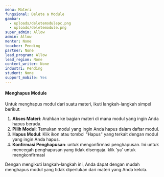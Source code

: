 ```yaml
---
menu: Materi
fungsional: Delete a Module
gambar:
  - uploads/deletemodulepc.png
  - uploads/deletemodule.png
super_admin: Allow
admin: Allow
mentor: None
teacher: Pending
partner: None
lead_program: Allow
lead_region: None
content_writer: None
industri: Pending
student: None
support_mobile: Yes
---
```

#### Menghapus Module

Untuk menghapus modul dari suatu materi, ikuti langkah-langkah simpel berikut:

1. **Akses Materi**: Arahkan ke bagian materi di mana modul yang ingin Anda hapus berada.
2. **Pilih Modul**: Temukan modul yang ingin Anda hapus dalam daftar modul.
3. **Hapus Modul**: Klik ikon atau tombol "Hapus" yang terkait dengan modul yang ingin Anda hapus.
4. **Konfirmasi Penghapusan**: untuk mengonfirmasi penghapusan. Ini untuk mencegah penghapusan yang tidak disengaja. klik 'ya' untuk mengkonfirmasi

Dengan mengikuti langkah-langkah ini, Anda dapat dengan mudah menghapus modul yang tidak diperlukan dari materi yang Anda kelola.